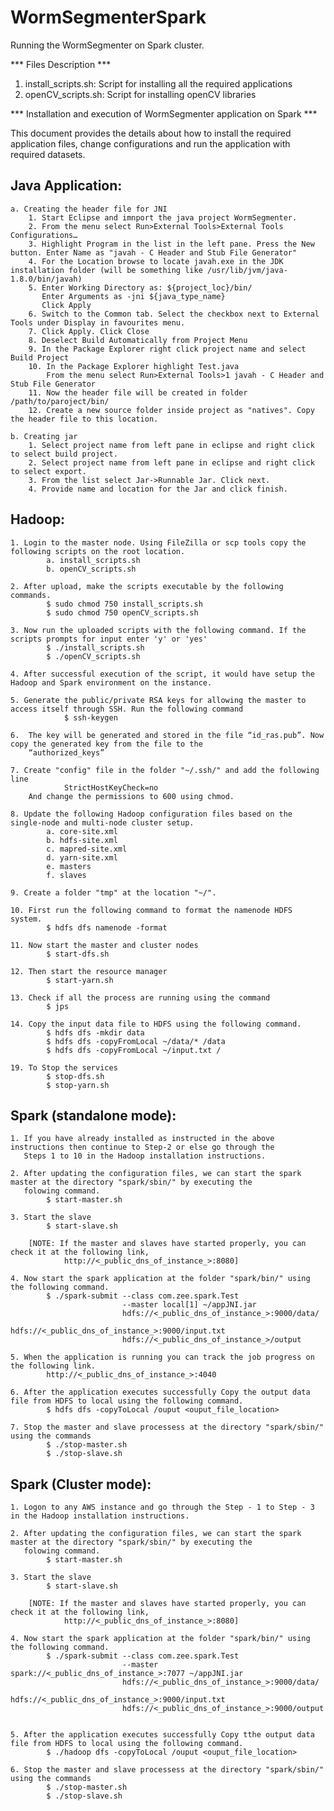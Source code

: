 # WormSegmenterSpark
Running the WormSegmenter on Spark cluster.

*** Files Description ***
1. install_scripts.sh: Script for installing all the required applications
2. openCV_scripts.sh: Script for installing openCV libraries



*** Installation and execution of WormSegmenter application on Spark ***

This document provides the details about how to install the required application files, change configurations 
and run the application with required datasets.

## Java Application:

	a. Creating the header file for JNI
		1. Start Eclipse and imnport the java project WormSegmenter.
		2. From the menu select Run>External Tools>External Tools Configurations… 
		3. Highlight Program in the list in the left pane. Press the New button. Enter Name as "javah - C Header and Stub File Generator"
		4. For the Location browse to locate javah.exe in the JDK installation folder (will be something like /usr/lib/jvm/java-1.8.0/bin/javah)
		5. Enter Working Directory as: ${project_loc}/bin/
		   Enter Arguments as -jni ${java_type_name}
		   Click Apply
		6. Switch to the Common tab. Select the checkbox next to External Tools under Display in favourites menu.
		7. Click Apply. Click Close
		8. Deselect Build Automatically from Project Menu
		9. In the Package Explorer right click project name and select Build Project
		10. In the Package Explorer highlight Test.java
			From the menu select Run>External Tools>1 javah - C Header and Stub File Generator
		11. Now the header file will be created in folder /path/to/paroject/bin/
		12. Create a new source folder inside project as "natives". Copy the header file to this location.

	b. Creating jar
		1. Select project name from left pane in eclipse and right click to select build project.
		2. Select project name from left pane in eclipse and right click to select export.
		3. From the list select Jar->Runnable Jar. Click next.
		4. Provide name and location for the Jar and click finish.


## Hadoop:

	1. Login to the master node. Using FileZilla or scp tools copy the following scripts on the root location.
			a. install_scripts.sh
			b. openCV_scripts.sh

	2. After upload, make the scripts executable by the following commands.
			$ sudo chmod 750 install_scripts.sh
			$ sudo chmod 750 openCV_scripts.sh

	3. Now run the uploaded scripts with the following command. If the scripts prompts for input enter 'y' or 'yes'
			$ ./install_scripts.sh
			$ ./openCV_scripts.sh

	4. After successful execution of the script, it would have setup the Hadoop and Spark environment on the instance.

	5. Generate the public/private RSA keys for allowing the master to access itself through SSH. Run the following command
				$ ssh-keygen
	
	6.	The key will be generated and stored in the file “id_ras.pub”. Now copy the generated key from the file to the 
		“authorized_keys”

	7. Create "config" file in the folder "~/.ssh/" and add the following line
				StrictHostKeyCheck=no
		And change the permissions to 600 using chmod.

	8. Update the following Hadoop configuration files based on the single-node and multi-node cluster setup.
			a. core-site.xml
			b. hdfs-site.xml
			c. mapred-site.xml
			d. yarn-site.xml
			e. masters
			f. slaves

	9. Create a folder "tmp" at the location "~/".

	10. First run the following command to format the namenode HDFS system.
			$ hdfs dfs namenode -format 

	11. Now start the master and cluster nodes
			$ start-dfs.sh

	12. Then start the resource manager
			$ start-yarn.sh

	13. Check if all the process are running using the command 
			$ jps

	14. Copy the input data file to HDFS using the following command.
			$ hdfs dfs -mkdir data
			$ hdfs dfs -copyFromLocal ~/data/* /data
			$ hdfs dfs -copyFromLocal ~/input.txt /

	19. To Stop the services
			$ stop-dfs.sh
			$ stop-yarn.sh


## Spark (standalone mode):

	1. If you have already installed as instructed in the above instructions then continue to Step-2 or else go through the  
	   Steps 1 to 10 in the Hadoop installation instructions.

	2. After updating the configuration files, we can start the spark master at the directory "spark/sbin/" by executing the 
	   folowing command.
	   		$ start-master.sh

	3. Start the slave 
			$ start-slave.sh

		[NOTE: If the master and slaves have started properly, you can check it at the following link,
				http://<_public_dns_of_instance_>:8080]

	4. Now start the spark application at the folder "spark/bin/" using the following command.
			$ ./spark-submit --class com.zee.spark.Test 
							 --master local[1] ~/appJNI.jar 
							 hdfs://<_public_dns_of_instance_>:9000/data/ 
							 hdfs://<_public_dns_of_instance_>:9000/input.txt 
							 hdfs://<_public_dns_of_instance_>/output

	5. When the application is running you can track the job progress on the following link.
			http://<_public_dns_of_instance_>:4040

	6. After the application executes successfully Copy the output data file from HDFS to local using the following command.
			$ hdfs dfs -copyToLocal /ouput <ouput_file_location>

	7. Stop the master and slave processess at the directory "spark/sbin/" using the commands
			$ ./stop-master.sh
			$ ./stop-slave.sh


## Spark (Cluster mode):

	1. Logon to any AWS instance and go through the Step - 1 to Step - 3 in the Hadoop installation instructions.

	2. After updating the configuration files, we can start the spark master at the directory "spark/sbin/" by executing the 
	   folowing command.
	   		$ start-master.sh

	3. Start the slave 
			$ start-slave.sh

		[NOTE: If the master and slaves have started properly, you can check it at the following link,
				http://<_public_dns_of_instance_>:8080]

	4. Now start the spark application at the folder "spark/bin/" using the following command.
			$ ./spark-submit --class com.zee.spark.Test 
							 --master spark://<_public_dns_of_instance_>:7077 ~/appJNI.jar 
							 hdfs://<_public_dns_of_instance_>:9000/data/ 
							 hdfs://<_public_dns_of_instance_>:9000/input.txt 
							 hdfs://<_public_dns_of_instance_>:9000/output


	5. After the application executes successfully Copy tthe output data file from HDFS to local using the following command.
	   		$ ./hadoop dfs -copyToLocal /ouput <ouput_file_location>

	6. Stop the master and slave processess at the directory "spark/sbin/" using the commands
			$ ./stop-master.sh
			$ ./stop-slave.sh
	
